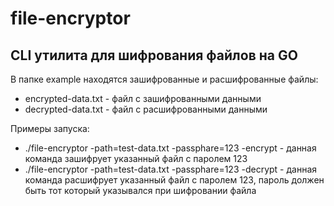 # file-encryptor
CLI утилита для шифрования файлов на GO
----
В папке example находятся зашифрованные и расшифрованные файлы:
- encrypted-data.txt - файл с зашифрованными данными
- decrypted-data.txt - файл с расшифрованными данными

Примеры запуска:
- ./file-encryptor -path=test-data.txt -passphare=123 -encrypt - данная команда зашифрует указанный файл  с паролем 123
- ./file-encryptor -path=test-data.txt -passphare=123 -decrypt - данная команда расшифрует указанный файл с паролем 123, пароль должен быть тот который указывался при шифровании файла